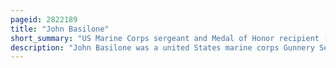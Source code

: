 ```yaml
---
pageid: 2822189
title: "John Basilone"
short_summary: "US Marine Corps sergeant and Medal of Honor recipient (1916–1945)"
description: "John Basilone was a united States marine corps Gunnery Sergeant who received the Medal of Honor for Actions during the Battle for henderson Field in guadalcanal and the navy Cross posthumously for extraordinary Heroism during the. He was the only Marine enlisted in World War Ii to receive both these Decorations."
---
```

